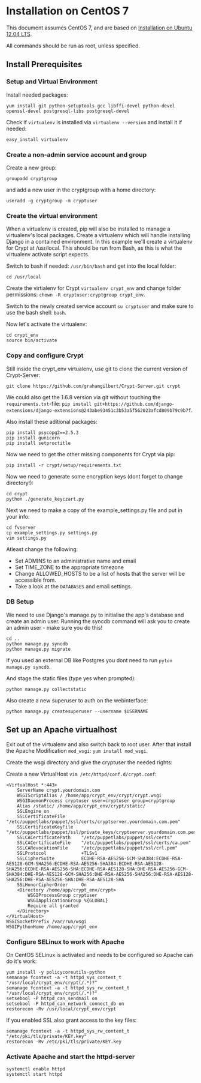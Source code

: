 # Installation on CentOS 7

This document assumes CentOS 7, and are based on [Installation on Ubuntu 12.04
LTS](https://github.com/grahamgilbert/Crypt-Server/blob/master/docs/Installation_on_Ubuntu_12.md).

All commands should be run as root, unless specified.

## Install Prerequisites

### Setup and Virtual Environment

Install needed packages:

`yum install git python-setuptools gcc libffi-devel python-devel openssl-devel
postgresql-libs postgresql-devel`

Check if `virtualenv` is installed via `virtualenv --version` and install it if
needed: 

`easy_install virtualenv`

### Create a non-admin service account and group

Create a new group:

`groupadd cryptgroup`

and add a new user in the cryptgroup with a home directory:

`useradd -g cryptgroup -m cryptuser`

### Create the virtual environment

When a virtualenv is created, pip will also be installed to manage a
virtualenv's local packages. Create a virtualenv which will handle installing
Django in a contained environment. In this example we'll create a virtualenv for
Crypt at /usr/local. This should be run from Bash, as this is what the
virtualenv activate script expects.

Switch to bash if needed: `/usr/bin/bash` and get into the local folder:

`cd /usr/local`

Create the virtialenv for Crypt `virtualenv crypt_env` and change folder
permissions: `chown -R cryptuser:cryptgroup crypt_env`.

Switch to the newly created service account `su cryptuser` and make sure to use
the bash shell: `bash`.

Now let's activate the virtualenv:

```
cd crypt_env 
source bin/activate
```

### Copy and configure Crypt

Still inside the crypt_env virtualenv, use git to clone the current version of
Crypt-Server:

`git clone https://github.com/grahamgilbert/Crypt-Server.git crypt`


We could also get the 1.6.8 version via git without touching
the `requirements.txt`-file: `pip install git+https://github.com/django-extensions/django-extensions@243abe93451c3b53a5f562023afcd809b79c9b7f`.

Also install these aditional packages:

```
pip install psycopg2==2.5.3
pip install gunicorn
pip install setproctitle
```

Now we need to get the other missing components for Crypt via pip:

`pip install -r crypt/setup/requirements.txt`

Now we need to generate some encryption keys (dont forget to change directory!):

```
cd crypt
python ./generate_keyczart.py
```

Next we need to make a copy of the example_settings.py file and put in your
info:

```
cd fvserver
cp example_settings.py settings.py
vim settings.py
```

Atleast change the following:
- Set ADMINS to an administrative name and email
- Set TIME_ZONE to the appropriate timezone
- Change ALLOWED_HOSTS to be a list of hosts that the server will be accessible
  from.
- Take a look at the `DATABASES` and email settings.

### DB Setup

We need to use Django's manage.py to initialise the app's database and create an
admin user. Running the syncdb command will ask you to create an admin user -
make sure you do this!

```
cd ..
python manage.py syncdb
python manage.py migrate
```

If you used an external DB like Postgres you dont need to run `pyton manage.py syncdb`.

And stage the static files (type yes when prompted):

```
python manage.py collectstatic
```

Also create a new superuser to auth on the webinterface:

```
python manage.py createsuperuser --username $USERNAME
```

## Set up an Apache virtualhost

Exit out of the virtualenv and also switch back to root user. After that install
the Apache Modification `mod_wsgi`: `yum install mod_wsgi`.

Create the wsgi directory and give the cryptuser the needed rights:

Create a new VirtualHost `vim /etc/httpd/conf.d/crypt.conf`:

```
<VirtualHost *:443>
    ServerName crypt.yourdomain.com
    WSGIScriptAlias / /home/app/crypt_env/crypt/crypt.wsgi
    WSGIDaemonProcess cryptuser user=cryptuser group=cryptgroup
    Alias /static/ /home/app/crypt_env/crypt/static/
    SSLEngine on
    SSLCertificateFile      "/etc/puppetlabs/puppet/ssl/certs/cryptserver.yourdomain.com.pem"
    SSLCertificateKeyFile   "/etc/puppetlabs/puppet/ssl/private_keys/cryptserver.yourdomain.com.pem"
    SSLCACertificatePath    "/etc/puppetlabs/puppet/ssl/certs"
    SSLCACertificateFile    "/etc/puppetlabs/puppet/ssl/certs/ca.pem"
    SSLCARevocationFile     "/etc/puppetlabs/puppet/ssl/crl.pem"
    SSLProtocol             +TLSv1
    SSLCipherSuite          ECDHE-RSA-AES256-GCM-SHA384:ECDHE-RSA-AES128-GCM-SHA256:ECDHE-RSA-AES256-SHA384:ECDHE-RSA-AES128-SHA256:ECDHE-RSA-AES256-SHA:ECDHE-RSA-AES128-SHA:DHE-RSA-AES256-GCM-SHA384:DHE-RSA-AES128-GCM-SHA256:DHE-RSA-AES256-SHA256:DHE-RSA-AES128-SHA256:DHE-RSA-AES256-SHA:DHE-RSA-AES128-SHA
    SSLHonorCipherOrder     On
    <Directory /home/app/crypt_env/crypt>
        WSGIProcessGroup cryptuser
        WSGIApplicationGroup %{GLOBAL}
        Require all granted
    </Directory>
</VirtualHost>
WSGISocketPrefix /var/run/wsgi
WSGIPythonHome /home/app/crypt_env
```

### Configure SELinux to work with Apache

On CentOS SELinux is activated and needs to be configured so Apache can do it's work:

```
yum install -y policycoreutils-python
semanage fcontext -a -t httpd_sys_content_t "/usr/local/crypt_env/crypt(/.*)?"
semanage fcontext -a -t httpd_sys_rw_content_t "/usr/local/crypt_env/crypt(/.*)?"
setsebool -P httpd_can_sendmail on
setsebool -P httpd_can_network_connect_db on
restorecon -Rv /usr/local/crypt_env/crypt
```

If you enabled SSL also grant access to the key files:

```
semanage fcontext -a -t httpd_sys_rw_content_t "/etc/pki/tls/private/KEY.key"
restorecon -Rv /etc/pki/tls/private/KEY.key
```

### Activate Apache and start the httpd-server

```
systemctl enable httpd
systemctl start httpd
```
